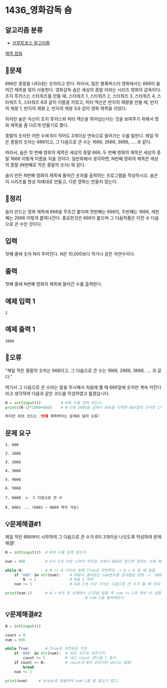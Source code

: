 # 1436_영화감독 숌

## 알고리즘 분류

- [브루트포스 알고리즘](https://www.acmicpc.net/problem/tag/125)

[제목 없음](https://www.notion.so/7bf67b9365b3430caf9f19543c3be076)

## 🐣문제

666은 종말을 나타내는 숫자라고 한다. 따라서, 많은 블록버스터 영화에서는 666이 들어간 제목을 많이 사용한다. 영화감독 숌은 세상의 종말 이라는 시리즈 영화의 감독이다. 조지 루카스는 스타워즈를 만들 때, 스타워즈 1, 스타워즈 2, 스타워즈 3, 스타워즈 4, 스타워즈 5, 스타워즈 6과 같이 이름을 지었고, 피터 잭슨은 반지의 제왕을 만들 때, 반지의 제왕 1, 반지의 제왕 2, 반지의 제왕 3과 같이 영화 제목을 지었다.

하지만 숌은 자신이 조지 루카스와 피터 잭슨을 뛰어넘는다는 것을 보여주기 위해서 영화 제목을 좀 다르게 만들기로 했다.

종말의 숫자란 어떤 수에 6이 적어도 3개이상 연속으로 들어가는 수를 말한다. 제일 작은 종말의 숫자는 666이고, 그 다음으로 큰 수는 1666, 2666, 3666, .... 과 같다.

따라서, 숌은 첫 번째 영화의 제목은 세상의 종말 666, 두 번째 영화의 제목은 세상의 종말 1666 이렇게 이름을 지을 것이다. 일반화해서 생각하면, N번째 영화의 제목은 세상의 종말 (N번째로 작은 종말의 숫자) 와 같다.

숌이 만든 N번째 영화의 제목에 들어간 숫자를 출력하는 프로그램을 작성하시오. 숌은 이 시리즈를 항상 차례대로 만들고, 다른 영화는 만들지 않는다.

## 🤔정리

숌이 만드는 영화 제목에 666을 무조건 붙이며 첫번째는 666이, 두번째는 1666, 세번째는 2666 이렇게 붙여나간다. 중요한것은 666이 붙으며 그 다음작품은 이전 수 다음으로 큰 수인 것이다.

## 입력

첫째 줄에 숫자 N이 주어진다. N은 10,000보다 작거나 같은 자연수이다.

## 출력

첫째 줄에 N번째 영화의 제목에 들어간 수를 출력한다.

## 예제 입력 1

```
2

```

## 예제 출력 1

```
1666
```

## 🥀오류

"제일 작은 종말의 숫자는 666이고, 그 다음으로 큰 수는 1666, 2666, 3666, .... 과 같다."

여기서 그 다음으로 큰 수라는 말을 무시해서 처음에 풀 때 666앞에 숫자만 계속 커진다 라고 생각하여 다음과 같은 코드를 작성하였고 틀렸습니다.

```python
N = int(input())         # N에 수를 입력 받는다.
print((N-1)*1000+666)    # N-1에 1000을 곱해서 666을 더하면 666앞의 숫자만 1씩 커진다.

하지만 위의 코드는 7번째 제목부터는 문제와 달라 오류!
```

## 문제 요구

```
1. 666

2. 1666

3. 2666

4. 3666

5. 4666

6. 5666

7. 6660  <- 그 다음으로 큰 수

8. 6661 ... (6661 ~ 6669 까지 가능)

```

## 💡문제해결#1

제일 작은 666부터 시작하여 그 다음으로 큰 수가 6이 3개이상 나오도록 작성하여 문제 해결!

```python
N = int(input())  # N에 수를 입력 받는다.

num = 666         # 6이 3개 이상 나와야 하므로 수에서 666만 찾으면 원하는 수에 해당된다.

while N:          # N != 0 이므로 현재 True로 무한루프 -> N = 0 일 때 탈출
    if '666' in str(num):    # 666이 들어있는 num변수를 문자열로 변환 -> '666'이 있으면 참
        N -= 1               # N을 1 하락
    num += 1                 # 6을 3개 이상 가지는 다음으로 큰 수가 올 때 까지 1 증가!

print(num-1)      # N = 0이 된 상태에서 if문을 탈출 후 num += 1이 한번 더 실행 되므로 
									# num-1을 출력해준다. 
```

## 💡문제해결#2

```python
N = int(input())

count = 0
num = 666

while True:       # True로 무한루프 지정
    if '666' in str(num):  # 위의 코드와 마찬가지
        count += 1         # 대신 count 변수를 1 증가
    if count == N:         # count과 N이 같아지면 while 탈출!
        break               
    num += 1

print(num)     # break로 탈출하여 num-1을 할 필요가 없다.
```